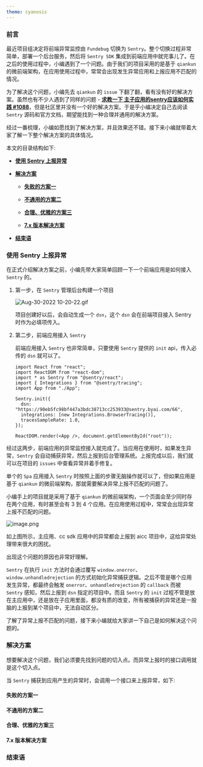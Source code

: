 ```yaml
---
theme: cyanosis
---
```


<h3>前言</h3>

最近项目组决定将前端异常监控由 `Fundebug` 切换为 `Sentry`。整个切换过程非常简单，部署一个后台服务，然后将 `Sentry SDK` 集成到前端应用中就完事儿了。在之后的使用过程中，小编遇到了一个问题。由于我们的项目采用的是基于 `qiankun` 的微前端架构，在应用使用过程中，常常会出现发生异常应用和上报应用不匹配的情况。

为了解决这个问题，小编先去 `qiankun` 的 `issue` 下翻了翻，看有没有好的解决方案。虽然也有不少人遇到了同样的问题 - **[求教一下 主子应用的sentry应该如何实践 #1088](https://github.com/umijs/qiankun/issues/1088)**，但是社区里并没有一个好的解决方案。于是乎小编决定自己去阅读 `Sentry` 源码和官方文档，期望能找到一种合理并通用的解决方案。

经过一番梳理，小编如愿找到了解决方案，并且效果还不错。接下来小编就带着大家了解一下整个解决方案的具体情况。

本文的目录结构如下:
- **<a href="#1">使用 Sentry 上报异常</a>**
- **<a href="#2">解决方案</a>**

    - **<a href="#2-1">失败的方案一</a>**
    
    - **<a href="#2-2">不通用的方案二</a>**
    
    - **<a href="#2-3">合理、优雅的方案三</a>**
    
    - **<a href="#2-4">7.x 版本解决方案</a>**
    
- **<a href="3">结束语</a>**


<h3>使用 Sentry 上报异常</h3>

在正式介绍解决方案之前，小编先带大家简单回顾一下一个前端应用是如何接入 `Sentry` 的。

1. 第一步，在 `Sentry` 管理后台构建一个项目

    ![Aug-30-2022 10-20-22.gif](https://p1-juejin.byteimg.com/tos-cn-i-k3u1fbpfcp/c0537930e4c14f9a85ae832a2acc520e~tplv-k3u1fbpfcp-watermark.image?)

    项目创建好以后，会自动生成一个 `dsn`，这个 `dsn` 会在前端项目接入 Sentry 时作为必填项传入。

2. 第二步，前端应用接入 `Sentry`

    前端应用接入 `Sentry` 也非常简单，只要使用 `Sentry` 提供的 `init` api，传入必传的 `dsn` 就可以了。
    
    
    ```
    import React from "react";
    import ReactDOM from "react-dom";
    import * as Sentry from "@sentry/react";
    import { Integrations } from "@sentry/tracing";
    import App from "./App";

    Sentry.init({
      dsn: "https://90eb5fc98bf447a3bdc38713cc253933@sentry.byai.com/66",
      integrations: [new Integrations.BrowserTracing()],
      tracesSampleRate: 1.0,
    });

    ReactDOM.render(<App />, document.getElementById("root"));
    ```

经过这两步，前端应用的异常监控接入就完成了。当应用在使用时，如果发生异常，`Sentry` 会自动捕获异常，然后上报到后台管理系统。上报完成以后，我们就可以在项目的 `issues` 中查看异常并着手修复。

单个的 `Spa` 应用接入 `Sentry` 时按照上面的步骤无脑操作就可以了，但如果应用是基于 `qiankun` 的微前端架构，那就需要解决异常上报不匹配的问题了。

小编手上的项目就是采用了基于 `qiankun` 的微前端架构，一个页面会至少同时存在两个应用，有时甚至会有 3 到 4 个应用。在应用使用过程中，常常会出现异常上报不匹配的问题。


![image.png](https://p1-juejin.byteimg.com/tos-cn-i-k3u1fbpfcp/d902cf5cf3d14a049816b295fd2334e9~tplv-k3u1fbpfcp-watermark.image?)

如上图所示，主应用、cc sdk 应用中的异常都会上报到 aicc 项目中，这给异常处理带来很大的困扰。

出现这个问题的原因也非常好理解。 

`Sentry` 在执行 `init` 方法时会通过覆写 `window.onerror`、`window.unhandledrejection` 的方式初始化异常捕获逻辑。之后不管是哪个应用发生异常，都最终会触发 `onerror`、`unhandledrejection` 的 `callback` 而被 `Sentry` 感知，然后上报到 `dsn` 指定的项目中。而且 `Sentry` 的 `init` 过程不管是放在主应用中，还是放在子应用里面，都没有质的改变，所有被捕获的异常还是一股脑的上报到某个项目中，无法自动区分。

了解了异常上报不匹配的问题，接下来小编就给大家讲一下自己是如何解决这个问题的。


<h3>解决方案</h3>

想要解决这个问题，我们必须要先找到问题的切入点。而异常上报时的接口调用就是这个切入点。

当 `Sentry` 捕获到应用产生的异常时，会调用一个接口来上报异常，如下:





<h4>失败的方案一</h4>

<h4>不通用的方案二</h4>

<h4>合理、优雅的方案三</h4>

<h4>7.x 版本解决方案</h4>



<h3>结束语</h3>


